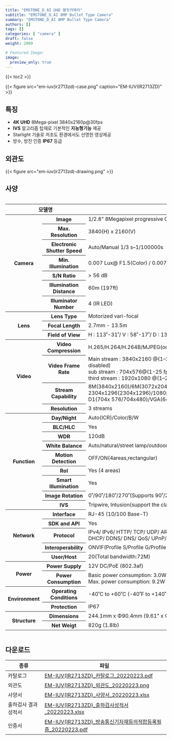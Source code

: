 ```yaml
---
title: "EMSTONE_D_AI UHD 블릿카메라"
subtitle: "EMSTONE_D_AI 8MP Bullet Type Camera"
summary: "EMSTONE_D_AI 8MP Bullet Type Camera"
authors: []
tags: []
categories: [ "camera" ]
draft: false
weight: 2009

# Featured Image:
image:
  preview_only: true
---
```


{{< toc2 >}}

<div class="container">
<div class="row justify-content-center align-items-center">
<div class="col-sm-6">

{{< figure src="em-iuv(ir2713zd)-case.png" caption="EM-IUV(IR2713ZD)" >}}

</div>
</div>
</div>

<div class="container">
<div class="row justify-content-center">
<div class="col-sm-6 pl-0">

## 특징

- **4K UHD** 8Mega-pixel 3840x2160p@30fps
- **IVS** 알고리즘 탑재로 기본적인 **지능형기능** 제공
- Starlight 기술로 저조도 환경에서도 선명한 영상제공
- 방수, 방진 인증 **IP67** 등급


</div>
<div class="col-sm-6 pl-0">

## 외관도

{{< figure src="em-iuv(ir2713zd)-drawing.png" >}}

</div>
</div>
</div>

## 사양

<div style="overflow-x: auto">
<table class="spec">
<thead>
<tr>
<th colspan="2">모델명</th>
<th>EM-IUV(IR2713ZD)</th>
</tr>
</thead>
<tbody>
<tr>
<th rowspan="7">Camera</th>
<th>Image</th>
<td>1/2.8” 8Megapixel progressive CMOS</td>
</tr>
<tr>
<th>Max. Resolution</th>
<td>3840(H) x 2160(V)</td>
</tr>
<tr>
<th>Electronic Shutter Speed</th>
<td>Auto/Manual 1/3 s–1/100000s</td>
</tr>
<tr>
<th>Min. Illumination</th>
<td>0.007 Lux@ F1.5(Color) / 0.007 Lux@F1.5(B/W)</td>
</tr>
<tr>
<th>S/N Ratio</th>
<td>> 56 dB</td>
</tr>
<tr>
<th>Illumination Distance</th>
<td>60m (197ft)</td>
</tr>
<tr>
<th>Illuminator Number</th>
<td>4 (IR LED)</td>
</tr>
<tr>
<th rowspan="3">Lens</th>
<th>Lens Type</th>
<td>Motorized vari-focal</td>
</tr>
<tr>
<th>Focal Length</th>
<td>2.7mm - 13.5m</td>
</tr>
<tr>
<th>Field of View</th>
<td>H : 113˚-31˚/ V : 58˚-17˚/ D : 138˚-36˚</td>
</tr>
<tr>
<th rowspan="4">Video</th>
<th>Video Compression</th>
<td>H.265/H.264/H.264B/MJPEG(only supported by the sub stream)/Smart H.265+/Smart H.264+</td>
</tr>
<tr>
<th>Video Frame Rate</th>
<td>Main stream : 3840x2160 @(1–20 fps by default) / 3840x2160 @(1–25/30 fps when AI function disabled)<br>sub stream : 704x576@(1-25 fps) / 704x480@(1–30 fps)<br>third stream : 1920x1080 @(1–25/30 fps)</td>
</tr>
<tr>
<th>Stream Capability</th>
<td>8M(3840x2160)/6M(3072x2048)/5M(3072x1728/2592x1944)/4M(2688x1520)/3M(2048x1536)/<br>2304x1296(2304x1296)/1080p(1920x1080)/1.3M (1280 x 960)/720p(1280x720)/<br>D1(704x 576/704x480)/VGA(640x480)/CIF(352x288/352x240)</td>
</tr>
<tr>
<th>Resolution</th>
<td>3 streams</td>
</tr>
<th rowspan="9">Function</th>
<th>Day/Night</th>
<td>Auto(ICR)/Color/B/W</td>
</tr>
<tr>
<th>BLC/HLC</th>
<td>Yes</td>
</tr>
<tr>
<th>WDR</th>
<td>120dB</td>
</tr>
<tr>
<th>White Balance</th>
<td>Auto/natural/street lamp/outdoor/manual/regional custom</td>
</tr>
<tr>
<th>Motion Detection</th>
<td>OFF/ON(4areas,rectangular)</td>
</tr>
<tr>
<th>RoI</th>
<td>Yes (4 areas)</td>
</tr>
<tr>
<th>Smart Illumination</th>
<td>Yes</td>
</tr>
<tr>
<th>Image Rotation</th>
<td>0˚/90˚/180˚/270˚(Supports 90˚/270˚ with 2592x1944 resolution and lower.)</td>
</tr>
<tr>
<th>IVS</th>
<td>Tripwire, Intusion(support the classification and accurate detection of vehicle and human)</td>
</tr>
<th rowspan="5">Network</th>
<th>Interface</th>
<td>RJ-45 (10/100 Base-T)</td>
</tr>
<tr>
<th>SDK and API</th>
<td>Yes</td>
</tr>
<tr>
<th>Protocol</th>
<td>IPv4/ IPv6/ HTTP/ TCP/ UDP/ ARP/ RTP / RTSP/ RTCP/ RTMP/ SMTP/ FTP/ SFTP/ <br>DHCP/ DDNS/ DNS/ QoS/ UPnP/ NTP/ Multicast/ ICMP/ IGMP/ NFS/ PPPoE/ Bonjour</td>
</tr>
<tr>
<th>Interoperability</th>
<td>ONVIF(Profile S/Profile G/Profile T)/CGI/ P2P/ Milestone/ Genetec / P2P</td>
</tr>
<tr>
<th>User/Host</th>
<td>20(Total bandwidth:72M)</td>
</tr>
<th rowspan="2">Power</th>
<th>Power Supply</th>
<td>12V DC/PoE (802.3af)</td>
</tr>
<tr>
<th>Power Consumption</th>
<td>Basic power consumption: 3.0W (12V DC); 3.5W (PoE)<br>Max. power consumption: 9.2W (12V DC); 10.7W (PoE)</td>
</tr>
<th rowspan="2">Environment</th>
<th>Operating Conditions</th>
<td>-40˚C to +60˚C (-40˚F to +140˚F)/less than ≤ 95% RH</td>
</tr>
<tr>
<th>Protection</th>
<td>IP67</td>
</tr>
<th rowspan="2">Structure</th>
<th>Dimensions</th>
<td>244.1mm x Φ90.4mm (9.61" x Φ3.26")</td>
</tr>
<tr>
<th>Net Weigt</th>
<td>820g (1.8lb)</td>
</tr>
</tbody>
</table>
</div>

## 다운로드

종류 | 파일
---- | ----
카탈로그 | [EM-IUV(IR2713ZD)_카탈로그_20220223.pdf](https://www.emstone.com/data/sales/ko/EM-IUV(IR2713ZD)_카탈로그_20220223.pdf)
외관도 | [EM-IUV(IR2713ZD)_외관도_20220223.png](https://www.emstone.com/data/sales/ko/EM-IUV(IR2713ZD)_외관도_20220223.png)
사양서 | [EM-IUV(IR2713ZD)_사양서_20220223.xlsx](https://www.emstone.com/data/sales/ko/EM-IUV(IR2713ZD)_사양서_20220223.xlsx)
출하검사 결과 성적서 | [EM-IUV(IR2713ZD)_출하검사성적서_20220223.xlsx](https://www.emstone.com/data/sales/ko/EM-IUV(IR2713ZD)_출하검사성적서_20220223.xlsx)
인증서 | [EM-IUV(IR2713ZD)_방송통신기자재등의적합등록필증_20220223.pdf](https://www.emstone.com/data/sales/ko/EM-IUV(IR2713ZD)_방송통신기자재등의적합등록필증_20220223.pdf)

